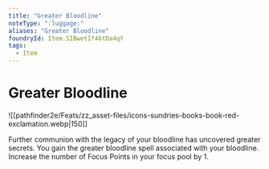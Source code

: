 ```yaml
---
title: "Greater Bloodline"
noteType: ":luggage:"
aliases: "Greater Bloodline"
foundryId: Item.SIBwetIf46tDa4qY
tags:
  - Item
---
```


# Greater Bloodline
![[pathfinder2e/Feats/zz_asset-files/icons-sundries-books-book-red-exclamation.webp|150]]

Further communion with the legacy of your bloodline has uncovered greater secrets. You gain the greater bloodline spell associated with your bloodline. Increase the number of Focus Points in your focus pool by 1.
